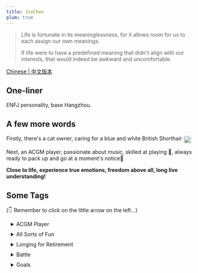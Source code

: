 ```yaml
---
title: JieChen
plum: true
---
```


> Life is fortunate in its meaninglessness, for it allows room for us to each assign our own meanings.
>
> If life were to have a predefined meaning that didn't align with our interests, that would indeed be awkward and uncomfortable.

[Chinese | 中文版本](./)

## One-liner

ENFJ personality, base Hangzhou.

## A few more words

<div style="display: flex">
Firstly, there's a cat owner, caring for a blue and white British Shorthair
<img src="/cat.jpg" style="width: 20px; height: 20px; margin: 2px 0 0 5px;border-radius: 4px;">
</div>

Next, an ACGM player, passionate about music, skilled at playing 🎸, always ready to pack up and go at a moment's notice🎒

**Close to life, experience true emotions, freedom above all, long live understanding!**

## Some Tags

(👇 Remember to click on the little arrow on the left...)

<details style="padding-left:12px;padding-bottom:10px">
  <summary>ACGM Player</summary>
  <p style="font-size:12px; line-height:13px"> 🎶 Folk & Romantic Rock</p>
  <p style="font-size:12px; line-height:13px"> 📖 Jiangnan (Note Yangzhi), Han Han, and Yilin</p>
  <p style="font-size:12px; line-height:13px"> 📺 Studio Ghibli, Makoto Shinkai, and Ruosen</p>
  <p style="font-size:12px; line-height:13px"> 🎮 Top King, Shy Sensi</p>
  <p style="font-size:12px; line-height:13px"> 🎥 Douban Top 250, American TV series (Friends)</p>
</details>
<details style="padding-left:12px;padding-bottom:10px">
  <summary>All Sorts of Fun</summary>
  <p style="font-size:12px; line-height:13px"> 🪀 Escape rooms, bungee jumping, Texas Hold'em, Werewolf, and Murder Mystery</p>
  <p style="font-size:12px;line-height:10px"> 😋 Dining out, traveling (hoping everyone's safe) </p>
</details>
<details style="padding-left:12px;padding-bottom:10px">
  <summary>Longing for Retirement</summary>
  <p style="font-size:12px; line-height:13px"> 😪 Want to sleep early but never tired</p>
  <p style="font-size:12px; line-height:13px"> 🌧️ Want to go for a run but it's always raining</p>
  <p style="font-size:12px; line-height:13px"> 🌶️ Can't handle spicy food, forced to accept</p>
</details>
<details style="padding-left:12px;padding-bottom:10px">
  <summary>Battle</summary>
  <p style="font-size:12px; line-height:13px"> 🌝 Can argue, but don't get mad</p>
  <p style="font-size:12px; line-height:13px"> 🙊 Clear divisions, long live understanding</p>
</details>
<details style="padding-left:12px;padding-bottom:10px">
  <summary>Goals</summary>
  <p style="font-size:12px; line-height:13px"> 🌅 A trip to Tibet, a trip to Scandinavia</p>
  <p style="font-size:12px; line-height:13px"> 🎹 Retire early</p>
</details>

